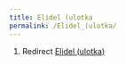 ```yaml
---
title: Elidel (ulotka
permalink: /Elidel_(ulotka/
---
```


1.  Redirect [Elidel (ulotka)](/Elidel_(ulotka) "wikilink")
